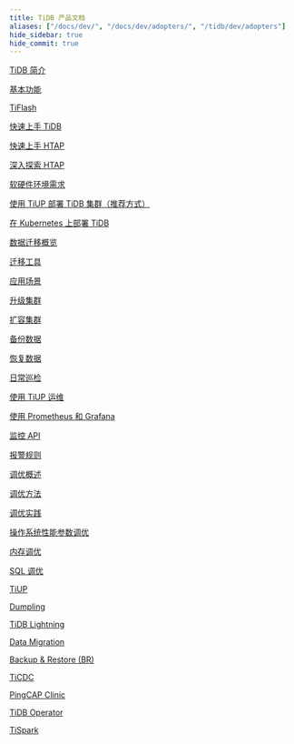 ```yaml
---
title: TiDB 产品文档
aliases: ["/docs/dev/", "/docs/dev/adopters/", "/tidb/dev/adopters"]
hide_sidebar: true
hide_commit: true
---
```


<LearningPathContainer platform="tidb" title="TiDB" subTitle="TiDB 是 PingCAP 公司自主设计、研发的开源分布式关系型数据库。您可以在这里查看概念介绍、操作指南、应用开发、参考等产品文档。">

<LearningPath label="了解" icon="cloud1">

[TiDB 简介](https://docs.pingcap.com/zh/tidb/v6.0/overview)

[基本功能](https://docs.pingcap.com/zh/tidb/v6.0/basic-features)

[TiFlash](https://docs.pingcap.com/zh/tidb/v6.0/tiflash-overview)

</LearningPath>

<LearningPath label="试用" icon="cloud5">

[快速上手 TiDB](https://docs.pingcap.com/zh/tidb/v6.0/quick-start-with-tidb)

[快速上手 HTAP](https://docs.pingcap.com/zh/tidb/v6.0/quick-start-with-htap)

[深入探索 HTAP](https://docs.pingcap.com/zh/tidb/v6.0/explore-htap)

</LearningPath>

<LearningPath label="部署" icon="deploy">

[软硬件环境需求](https://docs.pingcap.com/zh/tidb/v6.0/hardware-and-software-requirements)

[使用 TiUP 部署 TiDB 集群（推荐方式）](https://docs.pingcap.com/zh/tidb/v6.0/production-deployment-using-tiup)

[在 Kubernetes 上部署 TiDB](https://docs.pingcap.com/zh/tidb/v6.0/tidb-in-kubernetes)

</LearningPath>

<LearningPath label="迁移" icon="cloud3">

[数据迁移概览](https://docs.pingcap.com/zh/tidb/v6.0/migration-overview)

[迁移工具](https://docs.pingcap.com/zh/tidb/v6.0/migration-tools)

[应用场景](https://docs.pingcap.com/zh/tidb/v6.0/migrate-aurora-to-tidb)

</LearningPath>

<LearningPath label="运维" icon="maintain">

[升级集群](https://docs.pingcap.com/zh/tidb/v6.0/upgrade-tidb-using-tiup)

[扩容集群](https://docs.pingcap.com/zh/tidb/v6.0/scale-tidb-using-tiup)

[备份数据](https://docs.pingcap.com/zh/tidb/v6.0/br-usage-backup)

[恢复数据](https://docs.pingcap.com/zh/tidb/v6.0/br-usage-restore)

[日常巡检](https://docs.pingcap.com/zh/tidb/v6.0/daily-check)

[使用 TiUP 运维](https://docs.pingcap.com/zh/tidb/v6.0/maintain-tidb-using-tiup)

</LearningPath>

<LearningPath label="监控" icon="cloud6">

[使用 Prometheus 和 Grafana](https://docs.pingcap.com/zh/tidb/v6.0/tidb-monitoring-framework)

[监控 API](https://docs.pingcap.com/zh/tidb/v6.0/tidb-monitoring-api)

[报警规则](https://docs.pingcap.com/zh/tidb/v6.0/alert-rules)

</LearningPath>

<LearningPath label="调优" icon="tidb-cloud-tune">

[调优概述](https://docs.pingcap.com/zh/tidb/v6.0/performance-tuning-overview)

[调优方法](https://docs.pingcap.com/zh/tidb/v6.0/performance-tuning-methods)

[调优实践](https://docs.pingcap.com/zh/tidb/v6.0/performance-tuning-practices)

[操作系统性能参数调优](https://docs.pingcap.com/zh/tidb/v6.0/tune-operating-system)

[内存调优](https://docs.pingcap.com/zh/tidb/v6.0/configure-memory-usage)

[SQL 调优](https://docs.pingcap.com/zh/tidb/v6.0/sql-tuning-overview)

</LearningPath>

<LearningPath label="工具" icon="doc7">

[TiUP](https://docs.pingcap.com/zh/tidb/v6.0/tiup-overview)

[Dumpling](https://docs.pingcap.com/zh/tidb/v6.0/dumpling-overview)

[TiDB Lightning](https://docs.pingcap.com/zh/tidb/v6.0/tidb-lightning-overview)

[Data Migration](https://docs.pingcap.com/zh/tidb/v6.0/dm-overview)

[Backup & Restore (BR)](https://docs.pingcap.com/zh/tidb/v6.0/backup-and-restore-overview)

[TiCDC](https://docs.pingcap.com/zh/tidb/v6.0/ticdc-overview)

[PingCAP Clinic](https://docs.pingcap.com/zh/tidb/v6.0/clinic-introduction)

[TiDB Operator](https://docs.pingcap.com/zh/tidb/v6.0/tidb-operator-overview)

[TiSpark](https://docs.pingcap.com/zh/tidb/v6.0/tispark-overview)

</LearningPath>

</LearningPathContainer>
